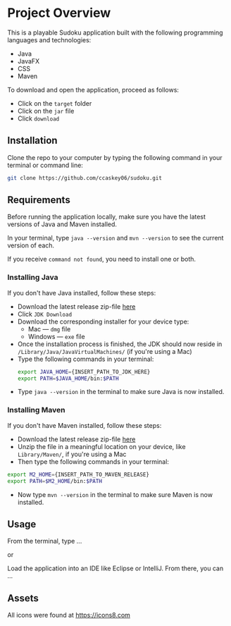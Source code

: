 # Project Overview

This is a playable Sudoku application built with the following programming languages and technologies:
 * Java
 * JavaFX
 * CSS
 * Maven
  
To download and open the application, proceed as follows:
 * Click on the ```target``` folder
 * Click on the ```jar``` file
 * Click ```download```

## Installation

Clone the repo to your computer by typing the following command in your terminal or command line:

```bash
git clone https://github.com/ccaskey06/sudoku.git
```

## Requirements

Before running the application locally, make sure you have the latest versions of Java and Maven installed.

In your terminal, type ```java --version``` and ```mvn --version``` to see the current version of each.

If you receive ```command not found```, you need to install one or both.

### Installing Java

If you don't have Java installed, follow these steps:

 * Download the latest release zip-file [here](https://www.oracle.com/java/technologies/javase-downloads.html)
  * Click ```JDK Download```
  * Download the corresponding installer for your device type:
    * Mac — ```dmg``` file
    * Windows — ```exe``` file
  * Once the installation process is finished, the JDK should now reside in ```/Library/Java/JavaVirtualMachines/``` (if you're using a Mac)
  * Type the following commands in your terminal:
    ```bash
    export JAVA_HOME={INSERT_PATH_TO_JDK_HERE}
    export PATH=$JAVA_HOME/bin:$PATH
    ```
  * Type ```java --version``` in the terminal to make sure Java is now installed.

### Installing Maven

If you don't have Maven installed, follow these steps:

 * Download the latest release zip-file [here](https://maven.apache.org/download.cgi)
 * Unzip the file in a meaningful location on your device, like ```Library/Maven/```, if you're using a Mac
 * Then type the following commands in your terminal:
 
```bash
export M2_HOME={INSERT_PATH_TO_MAVEN_RELEASE}
export PATH=$M2_HOME/bin:$PATH
```
 
 * Now type ```mvn --version``` in the terminal to make sure Maven is now installed.

## Usage


From the terminal, type ...

or

Load the application into an IDE like Eclipse or IntelliJ. From there, you can ...


## Assets

All icons were found at https://icons8.com
